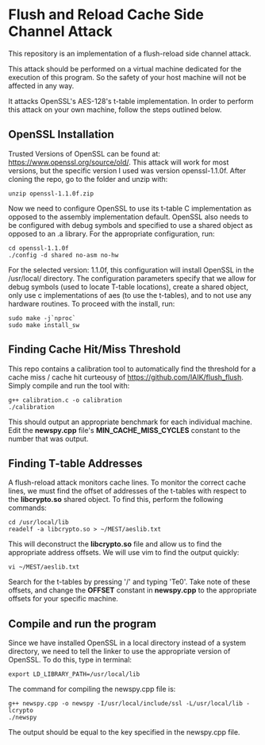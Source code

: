 # Flush and Reload Cache Side Channel Attack

This repository is an implementation of a flush-reload side channel attack. 

This attack should be performed on a virtual machine dedicated for the execution of this program. So the safety of your
host machine will not be affected in any way.

It attacks OpenSSL's AES-128's t-table implementation. In order to perform this attack on your own machine,
follow the steps outlined below.

## OpenSSL Installation

Trusted Versions of OpenSSL can be found at: https://www.openssl.org/source/old/. This attack will work for most
versions, but the specific version I used was version openssl-1.1.0f. After cloning the repo, go to the folder and unzip with:

    unzip openssl-1.1.0f.zip

Now we need to configure OpenSSL to use its t-table C implementation as opposed to the assembly implementation default.
OpenSSL also needs to be configured with debug symbols and specified to use a shared object as opposed to an .a library.
For the appropriate configuration, run:

    cd openssl-1.1.0f
    ./config -d shared no-asm no-hw
    
For the selected version: 1.1.0f, this configuration will install OpenSSL in the /usr/local/ directory. The configuration parameters specify
that we allow for debug symbols (used to locate T-table locations), create a shared object, only use c implementations of aes
(to use the t-tables), and to not use any hardware routines. To proceed with the install, run:

    sudo make -j`nproc`
    sudo make install_sw

## Finding Cache Hit/Miss Threshold

This repo contains a calibration tool to automatically find the threshold for a cache miss / cache hit
curteousy of https://github.com/IAIK/flush_flush. Simply compile and run the tool with:

    g++ calibration.c -o calibration
    ./calibration

This should output an appropriate benchmark for each individual machine. Edit the **newspy.cpp** file's **MIN_CACHE_MISS_CYCLES**
constant to the number that was output.

## Finding T-table Addresses

A flush-reload attack monitors cache lines. To monitor the correct cache lines, we must find the offset of addresses of the t-tables
with respect to the **libcrypto.so** shared object. To find this, perform the following commands:

    cd /usr/local/lib
    readelf -a libcrypto.so > ~/MEST/aeslib.txt
    
This will deconstruct the **libcrypto.so** file and allow us to find the appropriate address offsets. We will use vim to find the
output quickly:

    vi ~/MEST/aeslib.txt

Search for the t-tables by pressing '/' and typing 'Te0'. Take note of these offsets, and change the **OFFSET** constant
in **newspy.cpp** to the appropriate offsets for your specific machine.

## Compile and run the program

Since we have installed OpenSSL in a local directory instead of a system directory, we need to tell the linker to use the
appropriate version of OpenSSL. To do this, type in terminal:

    export LD_LIBRARY_PATH=/usr/local/lib

The command for compiling the newspy.cpp file is:

    g++ newspy.cpp -o newspy -I/usr/local/include/ssl -L/usr/local/lib -lcrypto
    ./newspy
    
The output should be equal to the key specified in the newspy.cpp file.
